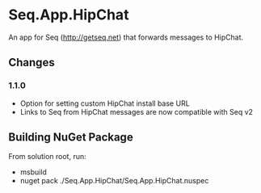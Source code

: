 # Seq.App.HipChat

An app for Seq (http://getseq.net) that forwards messages to HipChat.

## Changes

### 1.1.0

- Option for setting custom HipChat install base URL
- Links to Seq from HipChat messages are now compatible with Seq v2

## Building NuGet Package

From solution root, run:

- msbuild
- nuget pack ./Seq.App.HipChat/Seq.App.HipChat.nuspec